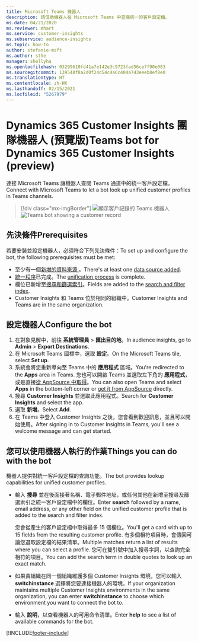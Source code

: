 ```yaml
---
title: Microsoft Teams 機器人
description: 請借助機器人在 Microsoft Teams 中查閱統一的客戶設定檔。
ms.date: 04/21/2020
ms.reviewer: mhart
ms.service: customer-insights
ms.subservice: audience-insights
ms.topic: how-to
author: stefanie-msft
ms.author: sthe
manager: shellyha
ms.openlocfilehash: 03299610fd41a7e142e3c9723fad56ce7f90e083
ms.sourcegitcommit: 139548f8a2d0f24d54c4a6c404a743eeeb8ef8e0
ms.translationtype: HT
ms.contentlocale: zh-HK
ms.lasthandoff: 02/15/2021
ms.locfileid: "5267979"
---
```

# <a name="teams-bot-for-dynamics-365-customer-insights-preview"></a><span data-ttu-id="a70aa-103">Dynamics 365 Customer Insights 團隊機器人 (預覽版)</span><span class="sxs-lookup"><span data-stu-id="a70aa-103">Teams bot for Dynamics 365 Customer Insights (preview)</span></span>

<span data-ttu-id="a70aa-104">連接 Microsoft Teams 讓機器人查閱 Teams 通道中的統一客戶設定檔。</span><span class="sxs-lookup"><span data-stu-id="a70aa-104">Connect with Microsoft Teams to let a bot look up unified customer profiles in Teams channels.</span></span>

> [!div class="mx-imgBorder"]
> <span data-ttu-id="a70aa-105">![顯示客戶記錄的 Teams 機器人](media/teams-bot.png "顯示客戶記錄的 Teams 機器人")</span><span class="sxs-lookup"><span data-stu-id="a70aa-105">![Teams bot showing a customer record](media/teams-bot.png "Teams bot showing a customer record")</span></span>

## <a name="prerequisites"></a><span data-ttu-id="a70aa-106">先決條件</span><span class="sxs-lookup"><span data-stu-id="a70aa-106">Prerequisites</span></span>

<span data-ttu-id="a70aa-107">若要安裝並設定機器人，必須符合下列先決條件：</span><span class="sxs-lookup"><span data-stu-id="a70aa-107">To set up and configure the bot, the following prerequisites must be met:</span></span>

- <span data-ttu-id="a70aa-108">至少有一個[新增的資料來源 ](data-sources.md)。</span><span class="sxs-lookup"><span data-stu-id="a70aa-108">There's at least one [data source added](data-sources.md).</span></span>
- <span data-ttu-id="a70aa-109">[統一程序](data-unification.md)已完成。</span><span class="sxs-lookup"><span data-stu-id="a70aa-109">The [unification process](data-unification.md) is complete.</span></span>
- <span data-ttu-id="a70aa-110">欄位已新增至[搜尋和篩選索引](search-filter-index.md)。</span><span class="sxs-lookup"><span data-stu-id="a70aa-110">Fields are added to the [search and filter index](search-filter-index.md).</span></span>
- <span data-ttu-id="a70aa-111">Customer Insights 和 Teams 位於相同的組織中。</span><span class="sxs-lookup"><span data-stu-id="a70aa-111">Customer Insights and Teams are in the same organization.</span></span>

## <a name="configure-the-bot"></a><span data-ttu-id="a70aa-112">設定機器人</span><span class="sxs-lookup"><span data-stu-id="a70aa-112">Configure the bot</span></span>

1. <span data-ttu-id="a70aa-113">在對象見解中，前往 **系統管理員** > **匯出目的地**。</span><span class="sxs-lookup"><span data-stu-id="a70aa-113">In audience insights, go to **Admin** > **Export Destinations**.</span></span>
1. <span data-ttu-id="a70aa-114">在 Microsoft Teams 圖標中，選取 **設定**。</span><span class="sxs-lookup"><span data-stu-id="a70aa-114">On the Microsoft Teams tile, select **Set up**.</span></span>
1. <span data-ttu-id="a70aa-115">系統會將您重新導向至 Teams 中的 **應用程式** 區域。</span><span class="sxs-lookup"><span data-stu-id="a70aa-115">You're redirected to the **Apps** area in Teams.</span></span> <span data-ttu-id="a70aa-116">您也可以開啟 Teams 並選取左下角的 **應用程式**，或是直接[從 AppSource 中取得](https://go.microsoft.com/fwlink/?linkid=2124104)。</span><span class="sxs-lookup"><span data-stu-id="a70aa-116">You can also open Teams and select **Apps** in the bottom-left corner or [get it from AppSource](https://go.microsoft.com/fwlink/?linkid=2124104) directly.</span></span>
1. <span data-ttu-id="a70aa-117">搜尋 **Customer Insights** 並選取此應用程式。</span><span class="sxs-lookup"><span data-stu-id="a70aa-117">Search for **Customer Insights** and select the app.</span></span>
1. <span data-ttu-id="a70aa-118">選取 **新增**。</span><span class="sxs-lookup"><span data-stu-id="a70aa-118">Select **Add**.</span></span>
1. <span data-ttu-id="a70aa-119">在 Teams 中登入 Customer Insights 之後，您會看到歡迎訊息，並且可以開始使用。</span><span class="sxs-lookup"><span data-stu-id="a70aa-119">After signing in to Customer Insights in Teams, you'll see a welcome message and can get started.</span></span>

## <a name="things-you-can-do-with-the-bot"></a><span data-ttu-id="a70aa-120">您可以使用機器人執行的作業</span><span class="sxs-lookup"><span data-stu-id="a70aa-120">Things you can do with the bot</span></span>

<span data-ttu-id="a70aa-121">機器人提供對統一客戶設定檔的查詢功能。</span><span class="sxs-lookup"><span data-stu-id="a70aa-121">The bot provides lookup capabilities for unified customer profiles.</span></span>

- <span data-ttu-id="a70aa-122">輸入 **搜尋** 並在後面接著名稱、電子郵件地址，或任何其他在新增至搜尋及篩選索引之統一客戶設定檔中的欄位。</span><span class="sxs-lookup"><span data-stu-id="a70aa-122">Enter **search** followed by a name, email address, or any other field on the unified customer profile that is added to the search and filter index.</span></span>

  <span data-ttu-id="a70aa-123">您會從產生的客戶設定檔中取得最多 15 個欄位。</span><span class="sxs-lookup"><span data-stu-id="a70aa-123">You'll get a card with up to 15 fields from the resulting customer profile.</span></span> <span data-ttu-id="a70aa-124">有多個相符項目時，會傳回可讓您選取設定檔的結果清單。</span><span class="sxs-lookup"><span data-stu-id="a70aa-124">Multiple matches return a list of results where you can select a profile.</span></span> <span data-ttu-id="a70aa-125">您可在雙引號中加入搜尋字詞，以查詢完全相符的項目。</span><span class="sxs-lookup"><span data-stu-id="a70aa-125">You can add the search term in double quotes to look up an exact match.</span></span>

- <span data-ttu-id="a70aa-126">如果貴組織在同一個組織維護多個 Customer Insights 環境，您可以輸入 **switchinstance** 選擇將您要連接機器人的環境。</span><span class="sxs-lookup"><span data-stu-id="a70aa-126">If your organization maintains multiple Customer Insights environments in the same organization, you can enter **switchinstance** to choose which environment you want to connect the bot to.</span></span>

- <span data-ttu-id="a70aa-127">輸入 **說明**，以查看機器人的可用命令清單。</span><span class="sxs-lookup"><span data-stu-id="a70aa-127">Enter **help** to see a list of available commands for the bot.</span></span>  


[!INCLUDE[footer-include](../includes/footer-banner.md)]